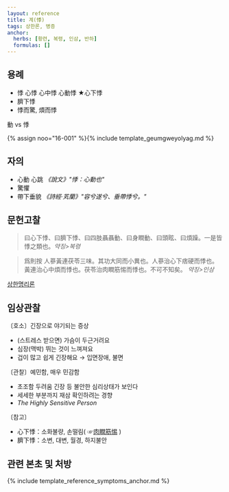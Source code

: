 ```yaml
---
layout: reference
title: 계(悸)
tags: 상한론, 병증
anchor:
  herbs: [황련, 복령, 인삼, 반하]
  formulas: []
---
```



## 용례

* 悸 心悸 心中悸 心動悸 ★心下悸
* 臍下悸
* 悸而驚, 煩而悸

動 vs 悸

{% assign noo="16-001" %}{% include template_geumgweyolyag.md %}

## 자의

* 心動 心跳 _《說文》"悸：心動也"_
* 驚懼
* 帶下垂貌  _《詩經·芄蘭》"容兮遂兮、垂帶悸兮。"_

## 문헌고찰

> 曰心下悸、曰臍下悸、曰四肢聶聶動、曰身瞤動、曰頭眩、曰煩躁。一是皆悸之類也。_약징>복령_

> 爲則按 人蔘黃連茯苓三味。其功大同而小異也。人蔘治心下痞硬而悸也。黃連治心中煩而悸也。茯苓治肉瞤筋惕而悸也。不可不知矣。 _약징>인삼_

[상한명리론]({{site.baseurl}}{{reference/Books/Etc/상한명리론}}#계)

## 임상관찰

〔호소〕긴장으로 야기되는 증상
* (스트레스 받으면) 가슴이 두근거려요
* 심장(맥박) 뛰는 것이 느껴져요
* 겁이 많고 쉽게 긴장해요 → 입면장애, 불면

〔관찰〕예민함, 매우 민감함
* 초조함 두려움 긴장 등 불안한 심리상태가 보인다
* 세세한 부분까지 재삼 확인하려는 경향
* _The Highly Sensitive Person_

〔참고〕
* 心下悸：소화불량, 손떨림( ☞[肉瞤筋惕]( {{site.sympurl}}/육순근척 ) )
* 臍下悸：소변, 대변, 월경, 하지불안

## 관련 본초 및 처방


{% include template_reference_symptoms_anchor.md %}
